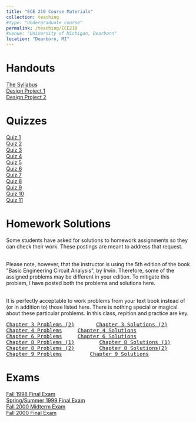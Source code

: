 ```yaml
---
title: "ECE 210 Course Materials"
collection: teaching
#type: "Undergraduate course"
permalink: /teaching/ECE210
#venue: "University of Michigan, Dearborn"
location: "Dearborn, MI"
---
```



Handouts
======
<a href = "ece210.pdf"> The Syllabus </a> <br>
<a href = "DesignProject1.pdf"> Design Project 1 </a><br>
<a href = "DesignProject2.pdf"> Design Project 2 </a>


Quizzes
======
<a href = "F00_q1.pdf">Quiz 1</a> <br>
<a href = "F00_q2.pdf">Quiz 2</a> <br>
<a href = "F00_q3.pdf">Quiz 3</a> <br>
<a href = "F00_q4.pdf">Quiz 4</a> <br>
<a href = "F00_q5.pdf">Quiz 5</a> <br>
<a href = "F00_q6.pdf">Quiz 6</a> <br>
<a href = "F00_q7.pdf">Quiz 7</a> <br>
<a href = "F00_q8.pdf">Quiz 8</a> <br>
<a href = "F00_q9.pdf">Quiz 9</a> <br>
<a href = "F00_q10.pdf">Quiz 10</a> <br>
<a href = "F00_q11.pdf">Quiz 11</a> <br>


Homework Solutions
======
Some students have asked for solutions to homework assignments so they
can check their work. These postings are meant to address that
request.<br><br>

Please note, however, that the instructor is using the 5th edition of
the book "Basic Engineering Circuit Analysis", by Irwin. Therefore,
some of the assigned problems may be different in your edition. To
mitigate this problem, I have posted both the problems and solutions
here.<br><br>

It is perfectly acceptable to work problems from your text book
instead of (or in addition to) those listed here. There is nothing
special or magical about these particular problems. In this class,
repition and practice are key.

<pre>
<a href = "Chapter3Problems_2.pdf">Chapter 3 Problems (2)</a>		<a href = "Chapter3Solutions_2.pdf">Chapter 3 Solutions (2)</a>
<a href = "Chapter4Problems.pdf">Chapter 4 Problems</a>		<a href ="Chapter4Solutions.pdf">Chapter 4 Solutions</a>
<a href = "Chapter6Problems.pdf">Chapter 6 Problems</a>		<a href = "Chapter6Solutions.pdf">Chapter 6 Solutions</a>
<a href = "Chapter8Problems1.pdf">Chapter 8 Problems (1)</a>		<a href = "Chapter8Solutions1.pdf">Chapter 8 Solutions (1)</a>
<a href = "Chapter8Problems2.pdf">Chapter 8 Problems (2)</a>		<a href ="Chapter8Solutions2.pdf">Chapter 8 Solutions(2)</a>
<a href = "Chapter9Problems.pdf">Chapter 9 Problems</a>       	<a href = "Chapter9Solutions.pdf">Chapter 9 Solutions</a>
</pre>


Exams
======
<a href="FinalF98.pdf">Fall 1998 Final Exam</a><br>
<a href="FinalSS99.pdf">Spring/Summer 1999 Final Exam</a><br>
<a href="MidtermF00.pdf">Fall 2000 Midterm Exam</a><br>
<a href="FinalF00.pdf">Fall 2000 Final Exam</a><br>
